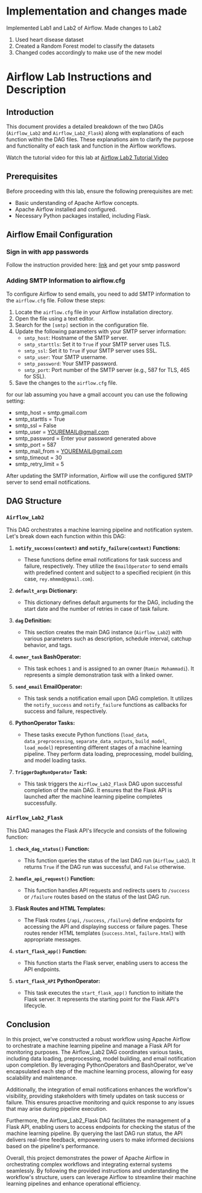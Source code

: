 # Implementation and changes made

Implemented Lab1 and Lab2 of Airflow.
Made changes to Lab2 
1. Used heart disease dataset
2. Created a Random Forest model to classify the datasets
3. Changed codes accordingly to make use of the new model


# Airflow Lab Instructions and Description

## Introduction
This document provides a detailed breakdown of the two DAGs (`Airflow_Lab2` and `Airflow_Lab2_Flask`) along with explanations of each function within the DAG files. These explanations aim to clarify the purpose and functionality of each task and function in the Airflow workflows.


Watch the tutorial video for this lab at [Airflow Lab2 Tutorial Video](https://youtu.be/LwBFOyfN5TY)

## Prerequisites
Before proceeding with this lab, ensure the following prerequisites are met:

- Basic understanding of Apache Airflow concepts.
- Apache Airflow installed and configured.
- Necessary Python packages installed, including Flask.


## Airflow Email Configuration

### Sign in with app passwords
Follow the instruction provided here: [link](https://support.google.com/accounts/answer/185833) and get your smtp password

### Adding SMTP Information to airflow.cfg

To configure Airflow to send emails, you need to add SMTP information to the `airflow.cfg` file. Follow these steps:

1. Locate the `airflow.cfg` file in your Airflow installation directory.
2. Open the file using a text editor.
3. Search for the `[smtp]` section in the configuration file.
4. Update the following parameters with your SMTP server information:
   - `smtp_host`: Hostname of the SMTP server.
   - `smtp_starttls`: Set it to `True` if your SMTP server uses TLS.
   - `smtp_ssl`: Set it to `True` if your SMTP server uses SSL.
   - `smtp_user`: Your SMTP username.
   - `smtp_password`: Your SMTP password.
   - `smtp_port`: Port number of the SMTP server (e.g., 587 for TLS, 465 for SSL).
5. Save the changes to the `airflow.cfg` file.

for our lab assuming you have a gmail account you can use the following setting:
   - smtp_host = smtp.gmail.com
   - smtp_starttls = True
   - smtp_ssl = False
   - smtp_user = YOUREMAIL@gmail.com
   - smtp_password = Enter your password generated above
   - smtp_port = 587
   - smtp_mail_from = YOUREMAIL@gmail.com
   - smtp_timeout = 30
   - smtp_retry_limit = 5

After updating the SMTP information, Airflow will use the configured SMTP server to send email notifications.


## DAG Structure

### `Airflow_Lab2`
This DAG orchestrates a machine learning pipeline and notification system. Let's break down each function within this DAG:

1. **`notify_success(context)` and `notify_failure(context)` Functions:**
   - These functions define email notifications for task success and failure, respectively. They utilize the `EmailOperator` to send emails with predefined content and subject to a specified recipient (in this case, `rey.mhmmd@gmail.com`).

2. **`default_args` Dictionary:**
   - This dictionary defines default arguments for the DAG, including the start date and the number of retries in case of task failure.

3. **`dag` Definition:**
   - This section creates the main DAG instance (`Airflow_Lab2`) with various parameters such as description, schedule interval, catchup behavior, and tags.
   
4. **`owner_task` BashOperator:**
   - This task echoes `1` and is assigned to an owner (`Ramin Mohammadi`). It represents a simple demonstration task with a linked owner.

5. **`send_email` EmailOperator:**
   - This task sends a notification email upon DAG completion. It utilizes the `notify_success` and `notify_failure` functions as callbacks for success and failure, respectively.

6. **PythonOperator Tasks:**
   - These tasks execute Python functions (`load_data`, `data_preprocessing`, `separate_data_outputs`, `build_model`, `load_model`) representing different stages of a machine learning pipeline. They perform data loading, preprocessing, model building, and model loading tasks.

7. **`TriggerDagRunOperator` Task:**
   - This task triggers the `Airflow_Lab2_Flask` DAG upon successful completion of the main DAG. It ensures that the Flask API is launched after the machine learning pipeline completes successfully.

### `Airflow_Lab2_Flask`
This DAG manages the Flask API's lifecycle and consists of the following function:

1. **`check_dag_status()` Function:**
   - This function queries the status of the last DAG run (`Airflow_Lab2`). It returns `True` if the DAG run was successful, and `False` otherwise.

2. **`handle_api_request()` Function:**
   - This function handles API requests and redirects users to `/success` or `/failure` routes based on the status of the last DAG run.

3. **Flask Routes and HTML Templates:**
   - The Flask routes (`/api`, `/success`, `/failure`) define endpoints for accessing the API and displaying success or failure pages. These routes render HTML templates (`success.html`, `failure.html`) with appropriate messages.

4. **`start_flask_app()` Function:**
   - This function starts the Flask server, enabling users to access the API endpoints.

5. **`start_flask_API` PythonOperator:**
   - This task executes the `start_flask_app()` function to initiate the Flask server. It represents the starting point for the Flask API's lifecycle.

## Conclusion
In this project, we've constructed a robust workflow using Apache Airflow to orchestrate a machine learning pipeline and manage a Flask API for monitoring purposes. The Airflow_Lab2 DAG coordinates various tasks, including data loading, preprocessing, model building, and email notification upon completion. By leveraging PythonOperators and BashOperator, we've encapsulated each step of the machine learning process, allowing for easy scalability and maintenance.

Additionally, the integration of email notifications enhances the workflow's visibility, providing stakeholders with timely updates on task success or failure. This ensures proactive monitoring and quick response to any issues that may arise during pipeline execution.

Furthermore, the Airflow_Lab2_Flask DAG facilitates the management of a Flask API, enabling users to access endpoints for checking the status of the machine learning pipeline. By querying the last DAG run status, the API delivers real-time feedback, empowering users to make informed decisions based on the pipeline's performance.

Overall, this project demonstrates the power of Apache Airflow in orchestrating complex workflows and integrating external systems seamlessly. By following the provided instructions and understanding the workflow's structure, users can leverage Airflow to streamline their machine learning pipelines and enhance operational efficiency.

